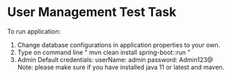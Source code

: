 # User Management Test Task

To run application:
1. Change database configurations in application properties to your own.
2. Type on command line " mvn clean install spring-boot::run "
3. Admin Default credentials:
         userName: admin
         password: Admin123@
Note: please make sure if you have installed java 11 or latest and maven.
